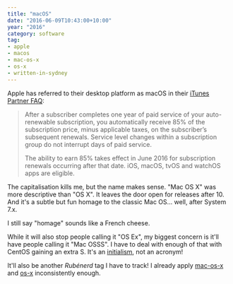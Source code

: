```yaml
---
title: "macOS"
date: "2016-06-09T10:43:00+10:00"
year: "2016"
category: software
tag:
- apple
- macos
- mac-os-x
- os-x
- written-in-sydney
---
```

Apple has referred to their desktop platform as macOS in their [iTunes Partner FAQ]:

> After a subscriber completes one year of paid service of your auto-renewable subscription, you automatically receive 85% of the subscription price, minus applicable taxes, on the subscriber’s subsequent renewals. Service level changes within a subscription group do not interrupt days of paid service.
> 
> The ability to earn 85% takes effect in June 2016 for subscription renewals occurring after that date. iOS, macOS, tvOS and watchOS apps are eligible.

The capitalisation kills me, but the name makes sense. "Mac OS X" was more descriptive than "OS X". It leaves the door open for releases after 10. And it's a subtle but fun homage to the classic Mac OS... well, after System 7.x.

I still say "homage" sounds like a French cheese.

While it will also stop people calling it "OS Ex", my biggest concern is it'll have people calling it "Mac OSSS". I have to deal with enough of that with CentOS gaining an extra S. It's an [initialism], not an acronym!

It'll also be another *Rubénerd* tag I have to track! I already apply [mac-os-x] and [os-x] inconsistently enough.

[iTunes Partner FAQ]: https://itunespartner.apple.com/en/apps/faq/In-App%20Purchases_Auto-Renewable%20Subscriptions
[initialism]: http://www.todayifoundout.com/index.php/2012/05/the-difference-between-an-acronym-and-an-initialism/ "The Difference Between an Acronym and an Initialism"
[mac-os-x]: https://rubenerd.com/tag/mac-os-x/
[os-x]: https://rubenerd.com/tag/os-x/
